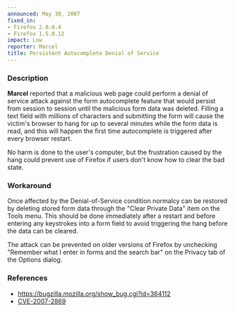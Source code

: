 ```yaml
---
announced: May 30, 2007
fixed_in:
- Firefox 2.0.0.4
- Firefox 1.5.0.12
impact: Low
reporter: Marcel
title: Persistent Autocomplete Denial of Service
---
```


<h3>Description</h3>

<p><strong>Marcel</strong> reported that a malicious web page could
perform a denial of service attack against the form autocomplete
feature that would persist from session to session until the malicious
form data was deleted. Filling a text field with millions of
characters and submitting the form will cause the victim's browser
to hang for up to several minutes while the form data is read,
and this will happen the first time autocomplete is triggered
after every browser restart.</p>

<p>No harm is done to the user's computer, but the frustration
caused by the hang could prevent use of Firefox if users don't
know how to clear the bad state.</p>

<h3>Workaround</h3>

<p>Once affected by the Denial-of-Service condition normalcy can be
restored by deleting stored form data through the "Clear Private Data"
item on the Tools menu. This should be done immediately after a restart
and before entering any keystrokes into a form field to avoid triggering
the hang before the data can be cleared.</p>

<p>The attack can be prevented on older versions of Firefox by unchecking
"Remember what I enter in forms and the search bar" on the Privacy tab
of the Options dialog.</p>

<h3>References</h3>

<ul>
<li><a href="https://bugzilla.mozilla.org/show_bug.cgi?id=364112">
https://bugzilla.mozilla.org/show_bug.cgi?id=364112</a></li>
<li><a class="ex-ref" href="http://nvd.nist.gov/nvd.cfm?cvename=CVE-2007-2869">CVE-2007-2869</a></li>
</ul>



